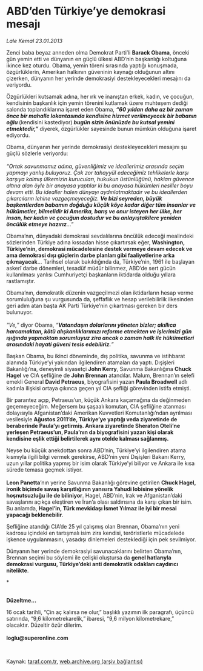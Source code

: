 # ABD’den Türkiye’ye demokrasi mesajı 

*Lale Kemal 23.01.2013*

<div class="yazi"><p>Zenci baba beyaz anneden olma Demokrat Parti’li <b>Barack Obama</b>, önceki gün yemin etti ve dünyanın en güçlü ülkesi ABD’nin başkanlığı koltuğuna ikince kez oturdu. Obama, yemin töreni sırasında yaptığı konuşmada, özgürlüklerin, Amerikan halkının güveninin kaynağı olduğunun altını çizerken, dünyanın her yerinde demokrasiyi destekleyecekleri mesajını da veriyordu. </p>
<p>Özgürlükleri kutsamak adına, her ırk ve inanıştan erkek, kadın, ve çocuğun, kendisinin başkanlık için yemin törenini kutlamak üzere muhteşem dediği salonda toplandıklarına işaret eden Obama, <b><i>“60 yıldan daha az bir zaman önce bir mahalle lokantasında kendisine hizmet verilmeyecek bir babanın oğlu </i></b>(kendisini kastediyor)<b><i> bugün sizin önünüzde bu kutsal yemini etmektedir,”</i> </b>diyerek, özgürlükler sayesinde bunun mümkün olduğuna işaret ediyordu. </p>
<p>Obama, dünyanın her yerinde demokrasiyi destekleyecekleri mesajını şu güçlü sözlerle veriyordu:<br/><br/><i>“Ortak savunmamız adına, güvenliğimiz ve ideallerimiz arasında seçim yapmayı yanlış buluyoruz. Çok zor tahayyül edeceğimiz tehlikelerle karşı karşıya kalmış ülkemizin kurucuları, hukukun üstünlüğünü, hakları güvence altına alan öyle bir anayasa yaptılar ki bu anayasa hükümleri nesiller boyu devam etti. Bu idealler halen dünyayı aydınlatmaktadır ve bu ideallerden çıkarcıların lehine vazgeçmeyeceğiz. <b>Ve bizi seyreden, büyük başkentlerden babamın doğduğu küçük köye kadar diğer tüm insanlar ve hükümetler, bilmelidir ki Amerika, barış ve onur isteyen her ülke, her insan, her kadın ve çocuğun dostudur ve bu anlayıştakilere yeniden öncülük etmeye hazırız</b>...”</i></p>
<p>Obama’nın, dünyadaki demokrasi sevdalılarına öncülük edeceği mealindeki sözlerinden Türkiye adına kıssadan hisse çıkartırsak eğer, <b>Washington, Türkiye’nin, demokrasi mücadelesine destek vermeye devam edecek ve ama demokrasi dışı güçlerin darbe planları gibi faaliyetlerine arka çıkmayacak</b>... Tarihsel olarak bakıldığında da, Türkiye’nin, 1961 ile başlayan askerî darbe dönemleri, tesadüf müdür bilinmez, ABD’de sert gücün kullanılması yanlısı Cumhuriyetçi başkanların iktidarda olduğu yıllara rastlamıştır. </p>
<p>Obama’nın, demokratik düzenin vazgeçilmezi olan iktidarların hesap verme sorumluluğuna şu vurgusunda da, şeffaflık ve hesap verilebilirlik ilkesinden geri adım atan başta AK Parti Türkiye’nin çıkartması gereken bir ders bulunuyor.<br/><br/><i>“Ve,”</i> diyor Obama, <i>“<b>Vatandaşın dolarlarını yöneten bizler; akıllıca harcamaktan, kötü alışkanlıklarımızı reforme etmekten ve işlerimizi gün ışığında yapmaktan sorumluyuz zira ancak o zaman halk ile hükümetleri arasındaki hayati güveni tesis edebiliriz.</b>”</i></p>
<p>Başkan Obama, bu ikinci döneminde, dış politika, savunma ve istihbarat alanında Türkiye’yi yakından ilgilendiren atamaları da yaptı. Dışişleri Bakanlığı’na, deneyimli siyasetçi <b>John Kerry</b>, Savunma Bakanlığına <b>Chuck Hagel</b> ve CIA şefliğine de <b>John Brennan</b> atandılar. Malum, Brennan’ın selefi emekli General <b>David Petraeus</b>, biyografisini yazan <b>Paula Broadwell</b> adlı kadınla ilişkisi ortaya çıkınca geçen yıl CIA şefliği görevinden istifa etmişti. </p>
<p>Bir parantez açıp, Petraeus’un, küçük Ankara kaçamağına da değinmeden geçemeyeceğim. Meğersem bu şaşaalı komutan, CIA şefliğine atanması dolayısıyla Afganistan’daki Amerikan Kuvvetleri Komutanlığı’ndan ayrılması vesilesiyle <b>Ağustos 2011’de, Türkiye’ye yaptığı veda ziyaretinde de beraberinde Paula’yı getirmiş. Ankara ziyaretinde Sheraton Oteli’ne yerleşen Petraeus’un, Paula’nın da biyografisini yazan kişi olarak kendisine eşlik ettiği belirtilerek aynı otelde kalması sağlanmış. </b></p>
<p>Neyse bu küçük anekdottan sonra ABD’nin, Türkiye’yi ilgilendiren atama kısmıyla ilgili bilgi vermek gerekirse, ABD’nin yeni Dışişleri Bakanı Kerry, uzun yıllar politika yapmış bir isim olarak Türkiye’yi biliyor ve Ankara ile kısa sürede temasa geçmek istiyor.<br/><br/><b>Leon Panetta</b>’nın yerine Savunma Bakanlığı görevine getirilen <b>Chuck Hagel, ironik biçimde savaş karşıtlığının yanısıra Yahudi lobisine yönelik hoşnutsuzluğu ile de biliniyor</b>. Hagel, ABD’nin, Irak ve Afganistan’daki savaşlarını açıkça eleştiren ve İran’a olası saldırısına da karşı çıkan bir isim. Bu anlamda, <b>Hagel’in, Türk mevkidaşı İsmet Yılmaz ile iyi bir mesai yapacağı beklenebilir</b>.<b> </b></p>
<p>Şefliğine atandığı CIA’de 25 yıl çalışmış olan Brennan, Obama’nın yeni kadrosu içindeki en tartışmalı isim zira kendisi, teröristlerle mücadelede işkence uygulanmasını, yasadışı dinlemeleri desteklediği için pek sevilmiyor. </p>
<p>Dünyanın her yerinde demokrasiyi savunacaklarını belirten Obama’nın, Brennan seçimi bu söylemi ile çelişki oluştursa da <b>genel hatlarıyla demokrasi vurgusu, Türkiye’deki anti demokratik odakları caydırıcı nitelikte</b>.<b> </b></p>
<p>*</p>
<p><b><br/>Düzeltme... </b></p>
<p>16 ocak tarihli, “Çin aç kalırsa ne olur,” başlıklı yazımın ilk paragrafı, üçüncü satırında, “9,6 kilometrekarelik,” ibaresi, “9,6 milyon kilometrekare,” olacaktır. Düzeltir özür dilerim.<br/><br/><b>loglu@superonline.com</b></p>
<p> </p>
</div>

Kaynak: [taraf.com.tr](http://www.taraf.com.tr/lale-kemal/makale-abd-den-turkiye-ye-demokrasi-mesaji.htm), [web.archive.org (arşiv bağlantısı)](http://web.archive.org/web/20130806100001/http://www.taraf.com.tr/lale-kemal/makale-abd-den-turkiye-ye-demokrasi-mesaji.htm)
